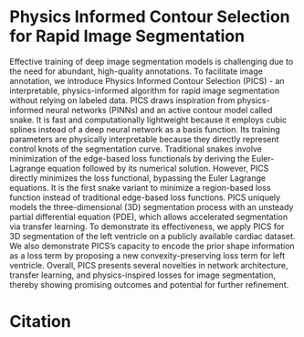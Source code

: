 # Physics Informed Contour Selection for Rapid Image Segmentation
Effective training of deep image segmentation models is challenging due to the need for abundant, high-quality annotations. To facilitate image annotation, we introduce Physics Informed Contour Selection (PICS) - an interpretable, physics-informed algorithm for rapid image segmentation without relying on labeled data. PICS draws inspiration from physics-informed neural networks (PINNs) and an active contour model called snake. It is fast and computationally lightweight because it employs cubic splines instead of a deep neural network as a basis function. Its training parameters are physically interpretable because they directly represent control knots of the segmentation curve. Traditional snakes involve minimization of the edge-based loss functionals by deriving the Euler-Lagrange equation followed by its numerical solution. However, PICS directly minimizes the loss functional, bypassing the Euler Lagrange equations. It is the first snake variant to minimize a region-based loss function instead of traditional edge-based loss functions. PICS uniquely models the three-dimensional (3D) segmentation process with an unsteady partial differential equation (PDE), which allows accelerated segmentation via transfer learning. To demonstrate its effectiveness, we apply PICS for 3D segmentation of the left ventricle on a publicly available cardiac dataset. We also demonstrate PICS’s capacity to encode the prior shape information as a loss term by proposing a new convexity-preserving loss term for left ventricle. Overall, PICS presents several novelties in network architecture, transfer learning, and physics-inspired losses for image segmentation, thereby showing promising outcomes and potential for further refinement.
# Citation
